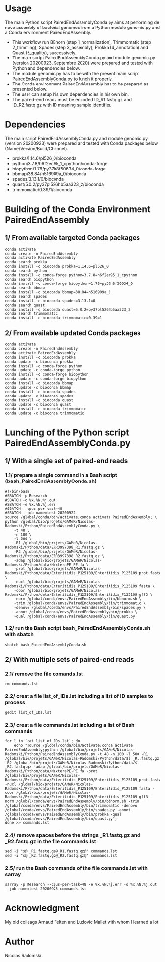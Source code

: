 # Usage
The main Python script PairedEndAssemblyConda.py aims at performing de novo assembly of bacterial genomes from a Python module genomic.py and a Conda environment PairedEndAssembly.
- This workflow run BBnorn (step 1_normalization), Trimmomatic (step 2_trimming), Spades (step 3_assembly), Prokka (4_annotation) and Quast (5_quality), successively.
- The main script PairedEndAssemblyConda.py and module genomic.py (version 20200923, Septembre 2020) were prepared and tested with Python and dependencies below.
- The module genomic.py has to be with the present main script PairedEndAssemblyConda.py to lunch it properly.
- The Conda environment PairedEndAssembly has to be prepared as presented below.
- The user can setup his own dependencies in his own bin.
- The paired-end reads must be encoded ID_R1.fastq.gz and ID_R2.fastq.gz with ID meaning sample identifier.
# Dependencies
The main script PairedEndAssemblyConda.py and module genomic.py (version 20200923) were prepared and tested with Conda packages below (Name/Version/Build/Channel).
- prokka/1.14.6/pl526_0/bioconda
- python/3.7.8/h6f2ec95_1_cpython/conda-forge
- biopython/1.78/py37h8f50634_0/conda-forge
- bbmap/38.84/h516909a_0/bioconda
- spades/3.13.1/0/bioconda
- quast/5.0.2/py37pl526hb5aa323_2/bioconda
- trimmomatic/0.39/1/bioconda
# Building of the Conda Environment PairedEndAssembly
## 1/ From available targeted Conda packages
```
conda activate
conda create -n PairedEndAssembly
conda activate PairedEndAssembly
conda search prokka
conda install -c bioconda prokka=1.14.6=pl526_0
conda search python
conda install -c conda-forge python=3.7.8=h6f2ec95_1_cpython
conda search biopython
conda install -c conda-forge biopython=1.78=py37h8f50634_0
conda search bbmap
conda install -c bioconda bbmap=38.84=h516909a_0
conda search spades
conda install -c bioconda spades=3.13.1=0
conda search quast
conda install -c bioconda quast=5.0.2=py37pl526hb5aa323_2
conda search trimmomatic
conda install -c bioconda trimmomatic=0.39=1
```
## 2/ From available updated Conda packages
```
conda activate
conda create -n PairedEndAssembly
conda activate PairedEndAssembly
conda install -c bioconda prokka
conda update -c bioconda prokka
conda install -c conda-forge python
conda update -c conda-forge python
conda install -c conda-forge biopython
conda update -c conda-forge biopython
conda install -c bioconda bbmap
conda update -c bioconda bbmap
conda install -c bioconda spades
conda update -c bioconda spades
conda install -c bioconda quast
conda update -c bioconda quast
conda install -c bioconda trimmomatic
conda update -c bioconda trimmomatic
```
# Lunching of the Python script PairedEndAssemblyConda.py
## 1/ With a single set of paired-end reads
### 1.1/ prepare a single command in a Bash script (bash_PairedEndAssemblyConda.sh)
```
#!/bin/bash
#SBATCH -p Research
#SBATCH -o %x.%N.%j.out
#SBATCH -e %x.%N.%j.err
#SBATCH --cpus-per-task=48
#SBATCH --job-name=test-20200922
source /global/conda/bin/activate;conda activate PairedEndAssembly; \
python /global/bio/projets/GAMeR/Nicolas-Radomski/Python/PairedEndAssemblyConda.py \
	-t 48 \
	-n 100 \
	-l 500 \
	-R1 /global/bio/projets/GAMeR/Nicolas-Radomski/Python/data/ERR3997398_R1.fastq.gz \
	-R2 /global/bio/projets/GAMeR/Nicolas-Radomski/Python/data/ERR3997398_R2.fastq.gz \
	-adap /global/bio/projets/GAMeR/Nicolas-Radomski/Python/data/NexteraPE-PE.fa \
	-prot /global/bio/projets/GAMeR/Nicolas-Radomski/Python/data/Enteritidis_P125109/Enteritidis_P125109_prot.fasta \
	-nucl /global/bio/projets/GAMeR/Nicolas-Radomski/Python/data/Enteritidis_P125109/Enteritidis_P125109.fasta \
	-coor /global/bio/projets/GAMeR/Nicolas-Radomski/Python/data/Enteritidis_P125109/Enteritidis_P125109.gff3 \
	-norm /global/conda/envs/PairedEndAssembly/bin/bbnorm.sh \
	-trim /global/conda/envs/PairedEndAssembly/bin/trimmomatic \
	-denovo /global/conda/envs/PairedEndAssembly/bin/spades.py \
	-annot /global/conda/envs/PairedEndAssembly/bin/prokka \
	-qual /global/conda/envs/PairedEndAssembly/bin/quast.py
```
### 1.2/ run the Bash script bash_PairedEndAssemblyConda.sh with sbatch
```
sbatch bash_PairedEndAssemblyConda.sh
```
## 2/ With multiple sets of paired-end reads
### 2.1/ remove the file comands.lst
```
rm commands.lst
```
### 2.2/ creat a file list_of_IDs.lst including a list of ID samples to process
```
gedit list_of_IDs.lst
```
### 2.3/ creat a file commands.lst including a list of Bash commands
```
for l in `cat list_of_IDs.lst`; do 
	echo "source /global/conda/bin/activate;conda activate PairedEndAssembly;python /global/bio/projets/GAMeR/Nicolas-Radomski/Python/PairedEndAssemblyConda.py -t 48 -n 100 -l 500 -R1 /global/bio/projets/GAMeR/Nicolas-Radomski/Python/data/$l _R1.fastq.gz -R2 /global/bio/projets/GAMeR/Nicolas-Radomski/Python/data/$l _R2.fastq.gz -adap /global/bio/projets/GAMeR/Nicolas-Radomski/Python/data/NexteraPE-PE.fa -prot /global/bio/projets/GAMeR/Nicolas-Radomski/Python/data/Enteritidis_P125109/Enteritidis_P125109_prot.fasta -nucl /global/bio/projets/GAMeR/Nicolas-Radomski/Python/data/Enteritidis_P125109/Enteritidis_P125109.fasta -coor /global/bio/projets/GAMeR/Nicolas-Radomski/Python/data/Enteritidis_P125109/Enteritidis_P125109.gff3 -norm /global/conda/envs/PairedEndAssembly/bin/bbnorm.sh -trim /global/conda/envs/PairedEndAssembly/bin/trimmomatic -denovo /global/conda/envs/PairedEndAssembly/bin/spades.py -annot /global/conda/envs/PairedEndAssembly/bin/prokka -qual /global/conda/envs/PairedEndAssembly/bin/quast.py";
done >> commands.lst
```
### 2.4/ remove spaces before the strings _R1.fastq.gz and _R2.fastq.gz in the file commands.lst
```
sed -i "s@ _R1.fastq.gz@_R1.fastq.gz@" commands.lst
sed -i "s@ _R2.fastq.gz@_R2.fastq.gz@" commands.lst
```
### 2.5/ run the Bash commands of the file commands.lst with sarray
```
sarray -p Research --cpus-per-task=48 -e %x.%N.%j.err -o %x.%N.%j.out --job-name=test-20200925 commands.lst
```
# Acknowledgment
My old colleags Arnaud Felten and Ludovic Mallet with whom I learned a lot
# Author
Nicolas Radomski